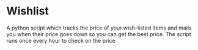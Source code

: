 # Wishlist
A python script which tracks the price of your wish-listed items and mails you when their price goes down so you can get the best price. The script runs once every hour to check on the price
